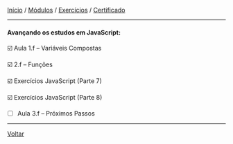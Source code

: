 [Início](https://github.com/Thalyalm/curso-javascript) / 
[Módulos](https://github.com/Thalyalm/curso-javascript/tree/master/modulos/readme.md) /
[Exercícios](https://github.com/Thalyalm/curso-javascript/tree/master/exercicios) /
[Certificado](https://github.com/Thalyalm/curso-javascript/tree/master/certificado)

---

#### Avançando os estudos em JavaScript:

:ballot_box_with_check: Aula 1.f – Variáveis Compostas

:ballot_box_with_check: 2.f – Funções

:ballot_box_with_check: Exercícios JavaScript (Parte 7)

:ballot_box_with_check: Exercícios JavaScript (Parte 8)

- [ ] Aula 3.f – Próximos Passos

---

[Voltar](/modulos/readme.md)